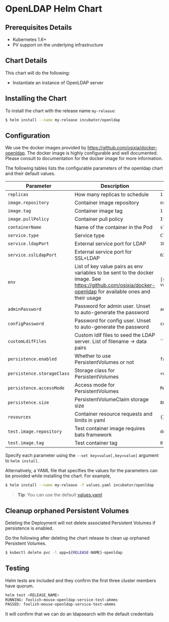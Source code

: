 # OpenLDAP Helm Chart

## Prerequisites Details
* Kubernetes 1.6+
* PV support on the underlying infrastructure

## Chart Details
This chart will do the following:

* Instantiate an instance of OpenLDAP server

## Installing the Chart

To install the chart with the release name `my-release`:

```bash
$ helm install --name my-release incubator/openldap
```

## Configuration

We use the docker images provided by https://github.com/osixia/docker-openldap. The docker image is highly configurable and well documented. Please consult to documentation for the docker image for more information.

The following tables lists the configurable parameters of the openldap chart and their default values.

| Parameter                       | Description                           | Default                                                    |
| ------------------------------- | ----------------------------------    | ---------------------------------------------------------- |
| `replicas`             | How many replicas to schedule         | `1`                                                        |
| `image.repository`     | Container image repository                  | `osixia/openldap`                                          |
| `image.tag`            | Container image tag                   | `1.1.10`                                                   |
| `image.pullPolicy`     | Container pull policy                 | `IfNotPresent`                                             |
| `containerName`        | Name of the container in the Pod      | `slapd`                                                    |
| `service.type`         | Service type                          | `ClusterIP`                                                |
| `service.ldapPort`     | External service port for LDAP        | `389`                                                      |
| `service.sslLdapPort`  | External service port for SSL+LDAP    | `636`                                                      |
| `env`                  | List of key value pairs as env variables to be sent to the docker image. See https://github.com/osixia/docker-openldap for available ones and their usage | `[see values.yaml]`  |
| `adminPassword`        | Password for admin user. Unset to auto-generate the password  | `admin`                            |
| `configPassword`       | Password for config user. Unset to auto-generate the password | `config`                           |
| `customLdifFiles`      | Custom ldif files to seed the LDAP server. List of filename -> data pairs | ``                     |
| `persistence.enabled`  | Whether to use PersistentVolumes or not | `false`                                                  |
| `persistence.storageClass`  | Storage class for PersistentVolumes| `<unset>`                                                |
| `persistence.accessMode`    | Access mode for PersistentVolumes  | `ReadWriteOnce`                                          |
| `persistence.size`     | PersistentVolumeClaim storage size     | `8Gi`                                                     |
| `resources`            | Container resource requests and limits in yaml | `{}`                                              |
| `test.image.repository`       | Test container image requires bats framework   |  `dduportal/bats`                                 |
| `test.image.tag`        | Test container tag                     | `0.4.0`                                                   |


Specify each parameter using the `--set key=value[,key=value]` argument to `helm install`.

Alternatively, a YAML file that specifies the values for the parameters can be provided while installing the chart. For example,

```bash
$ helm install --name my-release -f values.yaml incubator/openldap
```

> **Tip**: You can use the default [values.yaml](values.yaml)


## Cleanup orphaned Persistent Volumes

Deleting the Deployment will not delete associated Persistent Volumes if persistence is enabled.

Do the following after deleting the chart release to clean up orphaned Persistent Volumes.

```bash
$ kubectl delete pvc -l app=${RELEASE-NAME}-openldap
```

## Testing

Helm tests are included and they confirm the first three cluster members have quorum.

```bash
helm test <RELEASE_NAME>
RUNNING: foolish-mouse-openldap-service-test-akmms
PASSED: foolish-mouse-openldap-service-test-akmms
```

It will confirm that we can do an ldapsearch with the default credentials
